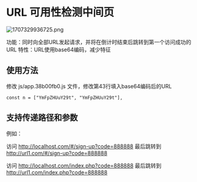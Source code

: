 # URL 可用性检测中间页

![1707329936725.png](https://cdn-fusion.imgimg.cc/i/2024/egMJCAJnMpCdF3aj.png)

功能：同时向全部URL发起请求，并将在倒计时结束后跳转到第一个访问成功的URL
特性：URL使用base64编码，减少特征

## 使用方法

 修改 js/app.38b00fb0.js 文件，修改第43行填入base64编码后的URL

    const n = ["YmFpZHUuY29t", "YmFpZHUuY29t"],


## 支持传递路径和参数

例如：

访问 http://localhost.com/#/sign-up?code=888888
最后跳转到 http://url1.com/#/sign-up?code=888888

访问 http://localhost.com/index.php?code=888888
最后跳转到 http://url1.com/index.php?code=888888